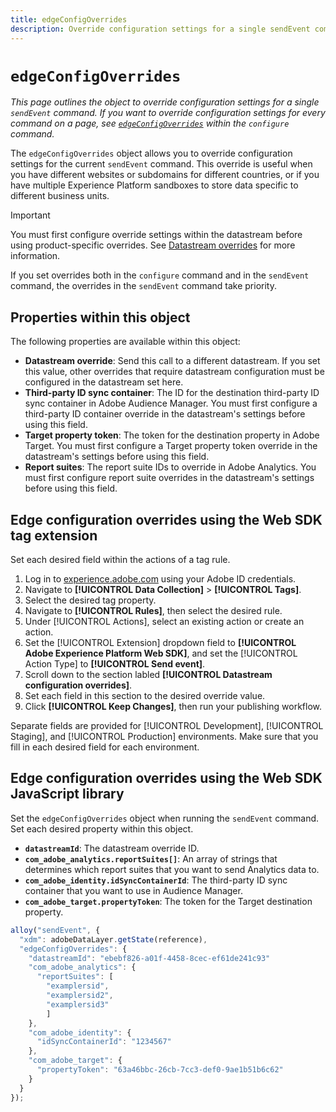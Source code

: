 ```yaml
---
title: edgeConfigOverrides
description: Override configuration settings for a single sendEvent command
---
```

# `edgeConfigOverrides`

*This page outlines the object to override configuration settings for a single `sendEvent` command. If you want to override configuration settings for every command on a page, see [`edgeConfigOverrides`](../configure/edgeconfigoverrides.md) within the `configure` command.*

The `edgeConfigOverrides` object allows you to override configuration settings for the current `sendEvent` command. This override is useful when you have different websites or subdomains for different countries, or if you have multiple Experience Platform sandboxes to store data specific to different business units.

>[!IMPORTANT]
>
>You must first configure override settings within the datastream before using product-specific overrides. See [Datastream overrides](/help/datastreams/overrides.md) for more information.

If you set overrides both in the `configure` command and in the `sendEvent` command, the overrides in the `sendEvent` command take priority.

## Properties within this object

The following properties are available within this object:

* **Datastream override**: Send this call to a different datastream. If you set this value, other overrides that require datastream configuration must be configured in the datastream set here.
* **Third-party ID sync container**: The ID for the destination third-party ID sync container in Adobe Audience Manager. You must first configure a third-party ID container override in the datastream's settings before using this field.
* **Target property token**: The token for the destination property in Adobe Target. You must first configure a Target property token override in the datastream's settings before using this field.
* **Report suites**: The report suite IDs to override in Adobe Analytics. You must first configure report suite overrides in the datastream's settings before using this field.

## Edge configuration overrides using the Web SDK tag extension

Set each desired field within the actions of a tag rule.

1. Log in to [experience.adobe.com](https://experience.adobe.com) using your Adobe ID credentials.
1. Navigate to **[!UICONTROL Data Collection]** > **[!UICONTROL Tags]**.
1. Select the desired tag property.
1. Navigate to **[!UICONTROL Rules]**, then select the desired rule.
1. Under [!UICONTROL Actions], select an existing action or create an action.
1. Set the [!UICONTROL Extension] dropdown field to **[!UICONTROL Adobe Experience Platform Web SDK]**, and set the [!UICONTROL Action Type] to **[!UICONTROL Send event]**.
1. Scroll down to the section labled **[!UICONTROL Datastream configuration overrides]**.
1. Set each field in this section to the desired override value.
1. Click **[!UICONTROL Keep Changes]**, then run your publishing workflow.

Separate fields are provided for [!UICONTROL Development], [!UICONTROL Staging], and [!UICONTROL Production] environments. Make sure that you fill in each desired field for each environment.

## Edge configuration overrides using the Web SDK JavaScript library

Set the `edgeConfigOverrides` object when running the `sendEvent` command. Set each desired property within this object.

* **`datastreamId`**: The datastream override ID.
* **`com_adobe_analytics.reportSuites[]`**: An array of strings that determines which report suites that you want to send Analytics data to.
* **`com_adobe_identity.idSyncContainerId`**: The third-party ID sync container that you want to use in Audience Manager.
* **`com_adobe_target.propertyToken`**: The token for the Target destination property.

```js
alloy("sendEvent", {
  "xdm": adobeDataLayer.getState(reference),
  "edgeConfigOverrides": {
    "datastreamId": "ebebf826-a01f-4458-8cec-ef61de241c93"
    "com_adobe_analytics": {
      "reportSuites": [
        "examplersid",
        "examplersid2",
        "examplersid3"
        ]
    },
    "com_adobe_identity": {
      "idSyncContainerId": "1234567"
    },
    "com_adobe_target": {
      "propertyToken": "63a46bbc-26cb-7cc3-def0-9ae1b51b6c62"
    }
  }
});
```
